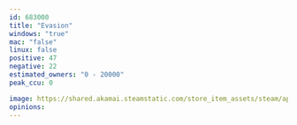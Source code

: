 ```yaml
---
id: 683000
title: "Evasion"
windows: "true"
mac: "false"
linux: false
positive: 47
negative: 22
estimated_owners: "0 - 20000"
peak_ccu: 0

image: https://shared.akamai.steamstatic.com/store_item_assets/steam/apps/683000/header.jpg?t=1667230772
opinions:
---
```

